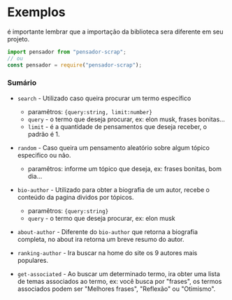 # Exemplos

é importante lembrar que a importação da biblioteca sera diferente em seu projeto.

```js
import pensador from "pensador-scrap";
// ou
const pensador = require("pensador-scrap");
```

### Sumário

- `search` - Utilizado caso queira procurar um termo específico

  - paramêtros: `{query:string, limit:number}`
  - `query` - o termo que deseja procurar, ex: elon musk, frases bonitas...
  - `limit` - é a quantidade de pensamentos que deseja receber, o padrão é 1.

- `random` - Caso queira um pensamento aleatório sobre algum tópico especifico ou não.

  - paramêtros: informe um tópico que deseja, ex: frases bonitas, bom dia...

- `bio-author` - Utilizado para obter a biografia de um autor, recebe o conteúdo da pagina dividos por tópicos.

  - paramêtros: `{query:string}`
  - `query` - o termo que deseja procurar, ex: elon musk

- `about-author` - Diferente do `bio-author` que retorna a biografia completa, no about ira retorna um breve resumo do autor.

- `ranking-author` - Ira buscar na home do site os 9 autores mais populares.

- `get-associated` - Ao buscar um determinado termo, ira obter uma lista de temas associados ao termo, ex: você busca por "frases", os termos associados podem ser "Melhores frases", "Reflexão" ou "Otimismo".
